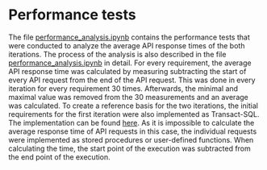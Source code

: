 # Performance tests

The file [performance_analysis.ipynb](./performance_analysis.ipynb) contains the 
performance tests that were conducted to analyze the average API response times 
of the both iterations.
The process of the analysis is also described in the file [performance_analysis.ipynb](./performance_analysis.ipynb)
in detail.
For every requirement, the average API response time was calculated by
measuring subtracting the start of every API request from the end of the API request.
This was done in every iteration for every requirement 30 times.
Afterwards, the minimal and maximal value was removed from the 30 measurements
and an average was calculated.
To create a reference basis for the two iterations, the initial requirements
for the first iteration were also implemented as Transact-SQL.
The implementation can be found [here](../TSQL_Requirements/requirements.sql).
As it is impossible to calculate the average response time of API requests in this case, the individual requests were implemented as stored procedures or user-defined functions.
When calculating the time, the start point of the execution was subtracted from the end point of the execution.